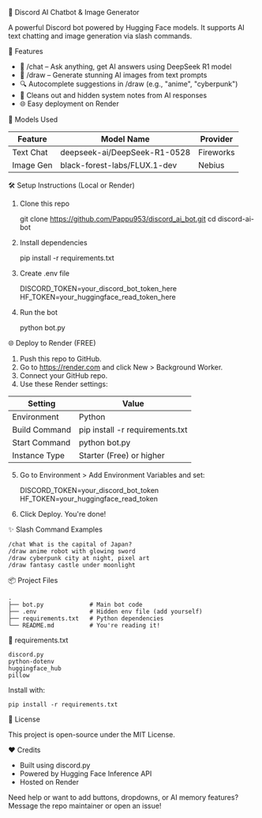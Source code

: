🤖 Discord AI Chatbot & Image Generator

A powerful Discord bot powered by Hugging Face models. It supports AI text chatting and image generation via slash commands.

🚀 Features

- 💬 /chat – Ask anything, get AI answers using DeepSeek R1 model
- 🎨 /draw – Generate stunning AI images from text prompts
- 🔍 Autocomplete suggestions in /draw (e.g., "anime", "cyberpunk")
- 🧹 Cleans out <think> and hidden system notes from AI responses
- 🌐 Easy deployment on Render

🧪 Models Used

| Feature     | Model Name                                 | Provider       |
|-------------|---------------------------------------------|----------------|
| Text Chat   | deepseek-ai/DeepSeek-R1-0528               | Fireworks      |
| Image Gen   | black-forest-labs/FLUX.1-dev               | Nebius         |

🛠 Setup Instructions (Local or Render)

1. Clone this repo

    git clone https://github.com/Pappu953/discord_ai_bot.git
    cd discord-ai-bot

2. Install dependencies

    pip install -r requirements.txt

3. Create .env file

    DISCORD_TOKEN=your_discord_bot_token_here
    HF_TOKEN=your_huggingface_read_token_here

4. Run the bot

    python bot.py

🌐 Deploy to Render (FREE)

1. Push this repo to GitHub.
2. Go to https://render.com and click New > Background Worker.
3. Connect your GitHub repo.
4. Use these Render settings:

| Setting           | Value                               |
|-------------------|-------------------------------------|
| Environment       | Python                              |
| Build Command     | pip install -r requirements.txt     |
| Start Command     | python bot.py                       |
| Instance Type     | Starter (Free) or higher            |

5. Go to Environment > Add Environment Variables and set:

    DISCORD_TOKEN=your_discord_bot_token
    HF_TOKEN=your_huggingface_read_token

6. Click Deploy. You're done!

✨ Slash Command Examples

    /chat What is the capital of Japan?
    /draw anime robot with glowing sword
    /draw cyberpunk city at night, pixel art
    /draw fantasy castle under moonlight

📦 Project Files

    .
    ├── bot.py             # Main bot code
    ├── .env               # Hidden env file (add yourself)
    ├── requirements.txt   # Python dependencies
    └── README.md          # You're reading it!

📃 requirements.txt

    discord.py
    python-dotenv
    huggingface_hub
    pillow

Install with:

    pip install -r requirements.txt

📜 License

This project is open-source under the MIT License.

❤️ Credits

- Built using discord.py
- Powered by Hugging Face Inference API
- Hosted on Render

Need help or want to add buttons, dropdowns, or AI memory features? Message the repo maintainer or open an issue!
